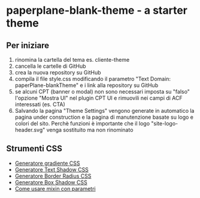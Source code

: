 # paperplane-blank-theme - a starter theme

## Per iniziare
1. rinomina la cartella del tema es. cliente-theme
2. cancella le cartelle di GitHub
3. crea la nuova repository su GitHub
4. compila il file style.css modificando il parametro "Text Domain: paperPlane-blankTheme" e i link alla repository su GitHub
5. se alcuni CPT (banner o modal) non sono necessari imposta su "falso" l'opzione "Mostra UI" nel plugin CPT UI e rimuovili nei campi di ACF interessati (es. CTA) 
6. Salvando la pagina "Theme Settings" vengono generate in automatico la pagina under construction e la pagina di manutenzione basate su logo e colori del sito. Perchè funzioni è importante che il logo "site-logo-header.svg" venga sostituito ma non rinominato

## Strumenti CSS
- [Generatore gradiente CSS](https://cssgradient.io/)
- [Generatore Text Shadow CSS](https://css3gen.com/text-shadow/)
- [Generatore Border Radius CSS](https://css3gen.com/border-radius/)
- [Generatore Box Shadow CSS](https://css3gen.com/box-shadow/)
- [Come usare mixin con parametri](https://marksheet.io/sass-mixins.html)
